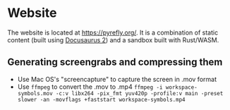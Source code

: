 # Website

The website is located at https://pyrefly.org/.
It is a combination of static content (built using [Docusaurus 2](https://docusaurus.io/)) and a sandbox built with Rust/WASM.

## Generating screengrabs and compressing them

- Use Mac OS's "screencapture" to capture the screen in .mov format
- Use `ffmpeg` to convert the .mov to .mp4
  `ffmpeg -i workspace-symbols.mov -c:v libx264 -pix_fmt yuv420p -profile:v main -preset slower -an -movflags +faststart workspace-symbols.mp4`
